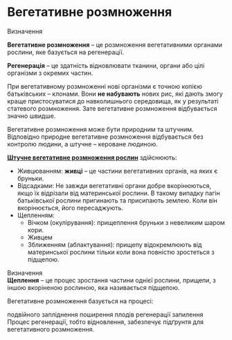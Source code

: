 # Вегетативне розмноження

<div class="eoz-wrap">
<span class="eoz">Визначення</span>
<div class="eoz-text">
<p><b>Вегетативне розмноження</b> – це розмноження вегетативними органами рослини, яке базується на регенерації.</p>
<b>Регенерація</b> – це здатність відновлювати тканини, органи або цілі організми з  окремих частин.
</div>
</div>

При вегетативному розмноженні нові організми є точною копією батьківських – клонами. Вони **не набувають** нових рис, які дають змогу краще пристосуватися до навколишнього середовища, як у результаті статевого розмноження. Зате вегетативне розмноження відбувається значно швидше.

Вегетативне розмноження може бути природним та штучним. Відповідно природне вегетативне розмноження відбувається без контролю людини, а штучне – кероване людиною.

<b><u>Штучне вегетативне розмноження рослин</u></b> здійснюють:
<ul>
<li><span class="p1">Живцюванням</span>: <b>живці</b> – це частини вегетативних органів, на яких є бруньки.
<li><span class="p1">Відсадками</span>: Не завжди вегетативні органи добре вкорінюються, якщо їх відрізали від материнської рослини. В такому випадку пагін батьківської рослини пригинають та присипають землею. Коли він вкорінюється, його пересаджують.</li>
<li><span class="p1">Щепленням</span>:
		<ul>
		<li><span class="p1">Вічком (окулірування)</span>: прищеплення бруньки з невеликим шаром кори.
		<li><span class="p1">Живцем</span.: прищеплення живця із кількома бруньками.</li>
		<li><span class="p1">Зближенням (аблактування)</span>: прищепу відокремлюють від материнської рослини тільки коли вона повністю зростеться з підщепою.</li>
		</ul>
</ul>


<div class="eoz-wrap">
<span class="eoz">Визначення</span>
<div class="eoz-text">
<b>Щеплення</b> – це процес зростання частини однієї рослини, прищепи, з іншою вкоріненою рослиною, яка називається підщепою.
</div>
</div>

<quiz>
<question>
<p>Вегетативне розмноження базується на процесі:</p>
<answer>подвійного запліднення</answer>
<answer>поширення плодів</answer>
<answer correct>регенерації</answer>
<answer>запилення</answer>
<explanation>
Процес регенерації, тобто відновлення, забезпечує підґрунтя для вегетативного розмноження.
</explanation>
</question>
</quiz>